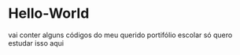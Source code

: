 # Hello-World
vai conter alguns códigos do meu querido portifólio escolar
só quero estudar isso aqui
